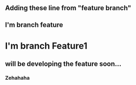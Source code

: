 ## Adding these line from "feature branch"

## I'm branch feature

# I'm branch Feature1

## will be developing the feature soon...

### Zehahaha
